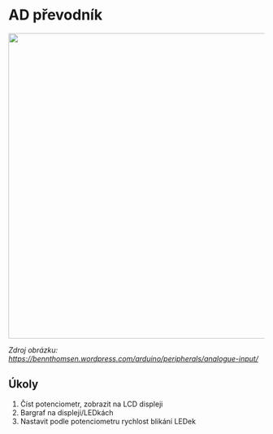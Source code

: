 # AD převodník


<img src="https://github.com/user-attachments/assets/67036b87-27ad-4d6d-a6ed-eb00a84faadd" width="600"/>

*Zdroj obrázku: https://bennthomsen.wordpress.com/arduino/peripherals/analogue-input/*

## Úkoly
1. Číst potenciometr, zobrazit na LCD displeji
2. Bargraf na displeji/LEDkách
3. Nastavit podle potenciometru rychlost blikání LEDek
